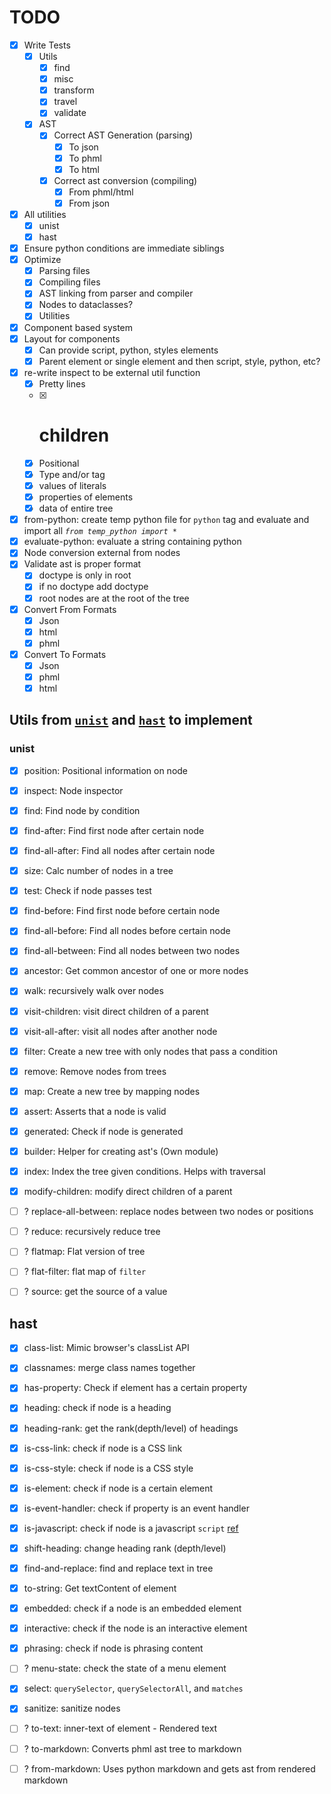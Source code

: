 # TODO
- [x] Write Tests
  - [x] Utils
    - [x] find
    - [x] misc
    - [x] transform
    - [x] travel
    - [x] validate
  - [x] AST
    - [x] Correct AST Generation (parsing)
      - [x] To json
      - [x] To phml
      - [x] To html
    - [x] Correct ast conversion (compiling)
      - [x] From phml/html
      - [x] From json
- [x] All utilities
  - [x] unist
  - [x] hast
- [x] Ensure python conditions are immediate siblings
- [x] Optimize
  - [x] Parsing files
  - [x] Compiling files
  - [x] AST linking from parser and compiler
  - [x] Nodes to dataclasses?
  - [x] Utilities
- [x] Component based system
- [x] Layout for components
  - [x] Can provide script, python, styles elements
  - [x] Parent element or single element and then script, style, python, etc?
- [x] re-write inspect to be external util function
  - [x] Pretty lines
  - [x] # children
  - [x] Positional
  - [x] Type and/or tag
  - [x] values of literals
  - [x] properties of elements
  - [x] data of entire tree
- [x] from-python: create temp python file for `python` tag and evaluate and import all *`from temp_python import *`*
- [x] evaluate-python: evaluate a string containing python
- [x] Node conversion external from nodes
- [x] Validate ast is proper format
  - [x] doctype is only in root
  - [x] if no doctype add doctype
  - [x] root nodes are at the root of the tree
- [x] Convert From Formats
  - [x] Json
  - [x] html
  - [x] phml
- [x] Convert To Formats
  - [x] Json
  - [x] phml
  - [x] html

## Utils from [`unist`](https://github.com/syntax-tree/unist#list-of-utilities) and [`hast`](https://github.com/syntax-tree/hast#list-of-utilities) to implement

### unist
- [x] position: Positional information on node
- [x] inspect: Node inspector
- [x] find: Find node by condition
- [x] find-after: Find first node after certain node
- [x] find-all-after: Find all nodes after certain node
- [x] size: Calc number of nodes in a tree
- [x] test: Check if node passes test
- [x] find-before: Find first node before certain node
- [x] find-all-before: Find all nodes before certain node
- [x] find-all-between: Find all nodes between two nodes
- [x] ancestor: Get common ancestor of one or more nodes

- [x] walk: recursively walk over nodes
- [x] visit-children: visit direct children of a parent
- [x] visit-all-after: visit all nodes after another node

- [x] filter: Create a new tree with only nodes that pass a condition
- [x] remove: Remove nodes from trees
- [x] map: Create a new tree by mapping nodes

- [x] assert: Asserts that a node is valid
- [x] generated: Check if node is generated
 
- [x] builder: Helper for creating ast's (Own module)
- [x] index: Index the tree given conditions. Helps with traversal
- [x] modify-children: modify direct children of a parent

- [ ] ? replace-all-between: replace nodes between two nodes or positions
- [ ] ? reduce: recursively reduce tree
- [ ] ? flatmap: Flat version of tree
- [ ] ? flat-filter: flat map of `filter`
- [ ] ? source: get the source of a value

## hast
- [x] class-list: Mimic browser's classList API
- [x] classnames: merge class names together
- [x] has-property: Check if element has a certain property
- [x] heading: check if node is a heading
- [x] heading-rank: get the rank(depth/level) of headings
- [x] is-css-link: check if node is a CSS link
- [x] is-css-style: check if node is a CSS style
- [x] is-element: check if node is a certain element
- [x] is-event-handler: check if property is an event handler
- [x] is-javascript: check if node is a javascript `script` [ref](https://html.spec.whatwg.org/#category-label)
- [x] shift-heading: change heading rank (depth/level)
- [x] find-and-replace: find and replace text in tree
- [x] to-string: Get textContent of element

- [x] embedded: check if a node is an embedded element
- [x] interactive: check if the node is an interactive element
- [x] phrasing: check if node is phrasing content
- [ ] ? menu-state: check the state of a menu element

- [x] select: `querySelector`, `querySelectorAll`, and `matches`
- [x] sanitize: sanitize nodes
- [ ] ? to-text: inner-text of element - Rendered text

- [ ] ? to-markdown: Converts phml ast tree to markdown
- [ ] ? from-markdown: Uses python markdown and gets ast from rendered markdown
